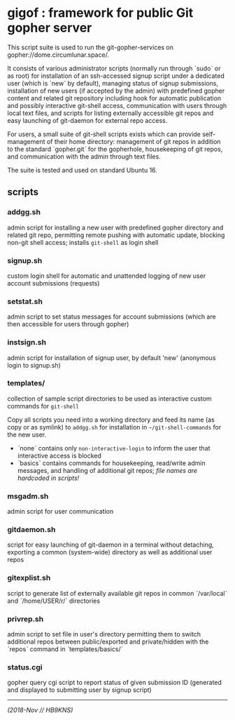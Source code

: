 # gigof : framework for public Git gopher server

This script suite is used to run the git-gopher-services on
gopher://dome.circumlunar.space/.

It consists of various administrator scripts
(normally run through ˋsudoˋ or as root)
for installation of an ssh-accessed signup script
under a dedicated user (which is ˋnewˋ by default),
managing status of signup submissions, installation
of new users (if accepted by the admin) with predefined
gopher content and related git repository including
hook for automatic publication and possibly interactive
git-shell access,
communication with users through local text files,
and scripts for listing externally accessible git repos
and easy launching of git-daemon for external repo access.

For users, a small suite of git-shell scripts exists which
can provide self-management of their home directory:
management of git repos in addition to the standard
ˋgopher.gitˋ for the gopherhole, housekeeping of git repos,
and communication with the admin through text files.

The suite is tested and used on standard Ubuntu 16.

## scripts

### addgg.sh

admin script for installing a new user with predefined gopher directory and
related git repo, permitting remote pushing with automatic update,
blocking non-git shell access; installs `git-shell` as login shell

### signup.sh

custom login shell for automatic and unattended logging of new user
account submissions (requests)

### setstat.sh

admin script to set status messages for account submissions
(which are then accessible for users through gopher)

### instsign.sh

admin script for installation of signup user, by default 'new'
(anonymous login to signup.sh)

### templates/

collection of sample script directories to be used
as interactive custom commands for `git-shell`

Copy all scripts you need into a working directory and feed its name
(as copy or as symlink)
to `addgg.sh` for installation in `~/git-shell-commands` for the
new user.

+ ˋnoneˋ contains only `non-interactive-login` to inform the
  user that interactive access is blocked
+ ˋbasicsˋ contains commands for housekeeping, read/write admin messages,
  and handling of additional git repos;
  *file names are hardcoded in scripts!*

### msgadm.sh

admin script for user communication

### gitdaemon.sh

script for easy launching of git-daemon in a terminal without detaching,
exporting a common (system-wide) directory as well as additional user repos

### gitexplist.sh

script to generate list of externally available git repos in
common ˋ/var/localˋ and ˋ/home/USER/r/ˋ directories

### privrep.sh

admin script to set file in user's directory permitting them
to switch additional repos between public/exported and private/hidden
with the ˋreposˋ command in ˋtemplates/basics/ˋ 

### status.cgi

gopher query cgi script to report status of given submission ID
(generated and displayed to submitting user by signup script)

---

*(2018-Nov // HB9KNS)*
